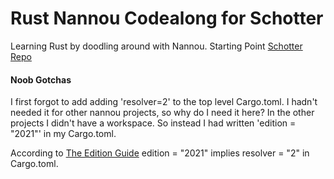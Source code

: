# Rust Nannou Codealong for Schotter 

Learning Rust by doodling around with Nannou.
Starting Point [Schotter Repo](https://github.com/sidwellr/schotter)

#### Noob Gotchas

I first forgot to add adding 'resolver=2' to the top level Cargo.toml.
I hadn't needed it for other nannou projects, so why do I need it here?
In the other projects I didn't have a workspace. So instead I had 
written 'edition = "2021"' in my Cargo.toml.

According to [The Edition Guide](https://doc.rust-lang.org/edition-guide/rust-2021/default-cargo-resolver.html)
 edition = "2021" implies resolver = "2" in Cargo.toml.


